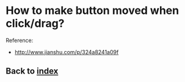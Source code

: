 # How to make button moved when click/drag?

Reference:
- http://www.jianshu.com/p/324a8241a09f
## Back to [index](./index.md)
